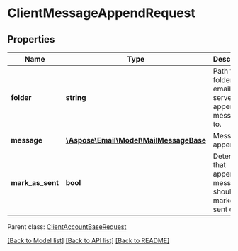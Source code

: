 # ClientMessageAppendRequest

## Properties
Name | Type | Description | Notes
------------ | ------------- | ------------- | -------------
**folder** | **string** | Path to folder on email server to append message to. | [optional] 
**message** | [**\Aspose\Email\Model\MailMessageBase**](MailMessageBase.md) | Message to append. | 
**mark_as_sent** | **bool** | Determines that appended message should be market as sent or not. | 

 Parent class: [ClientAccountBaseRequest](ClientAccountBaseRequest.md)

[[Back to Model list]](README.md#documentation-for-models) [[Back to API list]](README.md#documentation-for-api-endpoints) [[Back to README]](README.md)


